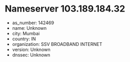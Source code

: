 # Nameserver 103.189.184.32

* as_number: 142469
* name: Unknown
* city: Mumbai
* country: IN
* organization: SSV BROADBAND INTERNET
* version: Unknown
* dnssec: Unknown
